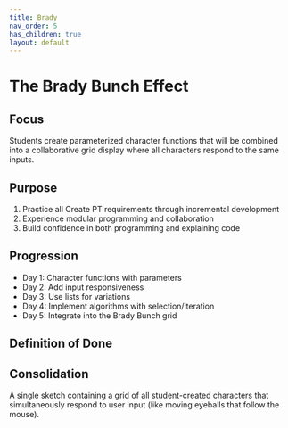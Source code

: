 ```yaml
---
title: Brady
nav_order: 5
has_children: true
layout: default
---
```


# The Brady Bunch Effect

## Focus

Students create parameterized character functions that will be combined into a collaborative grid display where all characters respond to the same inputs.

## Purpose

1. Practice all Create PT requirements through incremental development
2. Experience modular programming and collaboration
3. Build confidence in both programming and explaining code

## Progression

- Day 1: Character functions with parameters
- Day 2: Add input responsiveness
- Day 3: Use lists for variations
- Day 4: Implement algorithms with selection/iteration
- Day 5: Integrate into the Brady Bunch grid

## Definition of Done

## Consolidation

A single sketch containing a grid of all student-created characters that simultaneously respond to user input (like moving eyeballs that follow the mouse).
